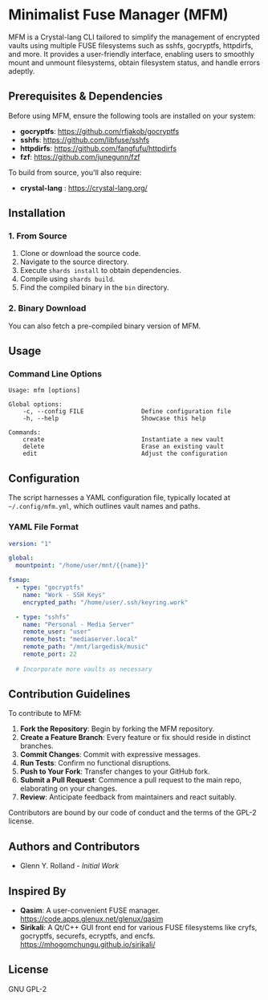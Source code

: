 # Minimalist Fuse Manager (MFM)

MFM is a Crystal-lang CLI tailored to simplify the management of encrypted vaults using multiple FUSE filesystems such as sshfs, gocryptfs, httpdirfs, and more. It provides a user-friendly interface, enabling users to smoothly mount and unmount filesystems, obtain filesystem status, and handle errors adeptly.

## Prerequisites & Dependencies

Before using MFM, ensure the following tools are installed on your system:

- **gocryptfs**: <https://github.com/rfjakob/gocryptfs>
- **sshfs**: <https://github.com/libfuse/sshfs>
- **httpdirfs**: <https://github.com/fangfufu/httpdirfs>
- **fzf**: <https://github.com/junegunn/fzf>

To build from source, you'll also require:

- **crystal-lang** : <https://crystal-lang.org/>

## Installation

### 1. From Source

1. Clone or download the source code.
2. Navigate to the source directory.
3. Execute `shards install` to obtain dependencies.
4. Compile using `shards build`.
5. Find the compiled binary in the `bin` directory.

### 2. Binary Download

You can also fetch a pre-compiled binary version of MFM.


## Usage

### Command Line Options

```
Usage: mfm [options]

Global options:
    -c, --config FILE                Define configuration file
    -h, --help                       Showcase this help

Commands:
    create                           Instantiate a new vault
    delete                           Erase an existing vault
    edit                             Adjust the configuration
```


## Configuration

The script harnesses a YAML configuration file, typically located at `~/.config/mfm.yml`, which outlines vault names and paths.

### YAML File Format

```yaml
version: "1"

global:
  mountpoint: "/home/user/mnt/{{name}}"

fsmap:
  - type: "gocryptfs"
    name: "Work - SSH Keys"
    encrypted_path: "/home/user/.ssh/keyring.work"

  - type: "sshfs"
    name: "Personal - Media Server"
    remote_user: "user"
    remote_host: "mediaserver.local"
    remote_path: "/mnt/largedisk/music"
    remote_port: 22
  
  # Incorporate more vaults as necessary
```

## Contribution Guidelines

To contribute to MFM:

1. **Fork the Repository**: Begin by forking the MFM repository.
2. **Create a Feature Branch**: Every feature or fix should reside in distinct branches.
3. **Commit Changes**: Commit with expressive messages.
4. **Run Tests**: Confirm no functional disruptions.
5. **Push to Your Fork**: Transfer changes to your GitHub fork.
6. **Submit a Pull Request**: Commence a pull request to the main repo, elaborating on your changes.
7. **Review**: Anticipate feedback from maintainers and react suitably.

Contributors are bound by our code of conduct and the terms of the GPL-2 license.

## Authors and Contributors

- Glenn Y. Rolland - *Initial Work*

## Inspired By

- **Qasim**: A user-convenient FUSE manager. <https://code.apps.glenux.net/glenux/qasim>
- **Sirikali**: A Qt/C++ GUI front end for various FUSE filesystems like cryfs, gocryptfs, securefs, ecryptfs, and encfs. <https://mhogomchungu.github.io/sirikali/>

## License

GNU GPL-2
